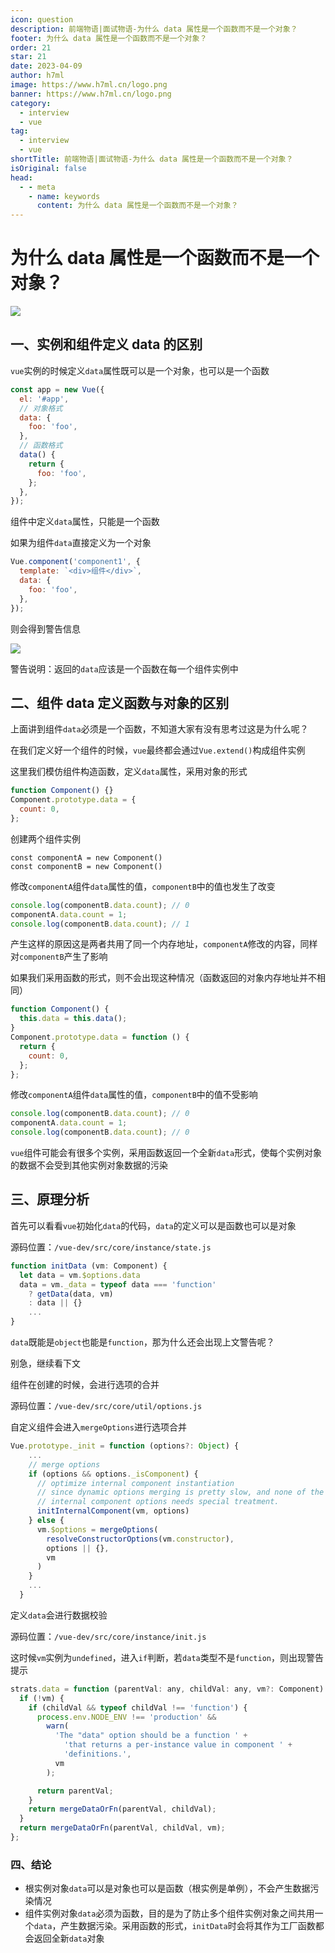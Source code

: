 ```yaml
---
icon: question
description: 前端物语|面试物语-为什么 data 属性是一个函数而不是一个对象？
footer: 为什么 data 属性是一个函数而不是一个对象？
order: 21
star: 21
date: 2023-04-09
author: h7ml
image: https://www.h7ml.cn/logo.png
banner: https://www.h7ml.cn/logo.png
category:
  - interview
  - vue
tag:
  - interview
  - vue
shortTitle: 前端物语|面试物语-为什么 data 属性是一个函数而不是一个对象？
isOriginal: false
head:
  - - meta
    - name: keywords
      content: 为什么 data 属性是一个函数而不是一个对象？
---
```


# 为什么 data 属性是一个函数而不是一个对象？

![](https://static.h7ml.cn/vitepress/assets/images/interview/83e51560-3acc-11eb-85f6-6fac77c0c9b3.png)

## 一、实例和组件定义 data 的区别

`vue`实例的时候定义`data`属性既可以是一个对象，也可以是一个函数

```js
const app = new Vue({
  el: '#app',
  // 对象格式
  data: {
    foo: 'foo',
  },
  // 函数格式
  data() {
    return {
      foo: 'foo',
    };
  },
});
```

组件中定义`data`属性，只能是一个函数

如果为组件`data`直接定义为一个对象

```js
Vue.component('component1', {
  template: `<div>组件</div>`,
  data: {
    foo: 'foo',
  },
});
```

则会得到警告信息

![](https://static.h7ml.cn/vitepress/assets/images/interview/8e6fc0c0-3acc-11eb-ab90-d9ae814b240d.png)

警告说明：返回的`data`应该是一个函数在每一个组件实例中

## 二、组件 data 定义函数与对象的区别

上面讲到组件`data`必须是一个函数，不知道大家有没有思考过这是为什么呢？

在我们定义好一个组件的时候，`vue`最终都会通过`Vue.extend()`构成组件实例

这里我们模仿组件构造函数，定义`data`属性，采用对象的形式

```js
function Component() {}
Component.prototype.data = {
  count: 0,
};
```

创建两个组件实例

```
const componentA = new Component()
const componentB = new Component()
```

修改`componentA`组件`data`属性的值，`componentB`中的值也发生了改变

```js
console.log(componentB.data.count); // 0
componentA.data.count = 1;
console.log(componentB.data.count); // 1
```

产生这样的原因这是两者共用了同一个内存地址，`componentA`修改的内容，同样对`componentB`产生了影响

如果我们采用函数的形式，则不会出现这种情况（函数返回的对象内存地址并不相同）

```js
function Component() {
  this.data = this.data();
}
Component.prototype.data = function () {
  return {
    count: 0,
  };
};
```

修改`componentA`组件`data`属性的值，`componentB`中的值不受影响

```js
console.log(componentB.data.count); // 0
componentA.data.count = 1;
console.log(componentB.data.count); // 0
```

`vue`组件可能会有很多个实例，采用函数返回一个全新`data`形式，使每个实例对象的数据不会受到其他实例对象数据的污染

## 三、原理分析

首先可以看看`vue`初始化`data`的代码，`data`的定义可以是函数也可以是对象

源码位置：`/vue-dev/src/core/instance/state.js`

```js
function initData (vm: Component) {
  let data = vm.$options.data
  data = vm._data = typeof data === 'function'
    ? getData(data, vm)
    : data || {}
    ...
}
```

`data`既能是`object`也能是`function`，那为什么还会出现上文警告呢？

别急，继续看下文

组件在创建的时候，会进行选项的合并

源码位置：`/vue-dev/src/core/util/options.js`

自定义组件会进入`mergeOptions`进行选项合并

```js
Vue.prototype._init = function (options?: Object) {
    ...
    // merge options
    if (options && options._isComponent) {
      // optimize internal component instantiation
      // since dynamic options merging is pretty slow, and none of the
      // internal component options needs special treatment.
      initInternalComponent(vm, options)
    } else {
      vm.$options = mergeOptions(
        resolveConstructorOptions(vm.constructor),
        options || {},
        vm
      )
    }
    ...
  }
```

定义`data`会进行数据校验

源码位置：`/vue-dev/src/core/instance/init.js`

这时候`vm`实例为`undefined`，进入`if`判断，若`data`类型不是`function`，则出现警告提示

```js
strats.data = function (parentVal: any, childVal: any, vm?: Component): ?Function {
  if (!vm) {
    if (childVal && typeof childVal !== 'function') {
      process.env.NODE_ENV !== 'production' &&
        warn(
          'The "data" option should be a function ' +
            'that returns a per-instance value in component ' +
            'definitions.',
          vm
        );

      return parentVal;
    }
    return mergeDataOrFn(parentVal, childVal);
  }
  return mergeDataOrFn(parentVal, childVal, vm);
};
```

### 四、结论

- 根实例对象`data`可以是对象也可以是函数（根实例是单例），不会产生数据污染情况
- 组件实例对象`data`必须为函数，目的是为了防止多个组件实例对象之间共用一个`data`，产生数据污染。采用函数的形式，`initData`时会将其作为工厂函数都会返回全新`data`对象

